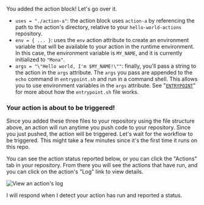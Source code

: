 You added the action block! Let's go over it.

- `uses = "./action-a"`: the action block uses `action-a` by referencing the path to the action's directory, relative to your `hello-world-actions` repository.
- `env = { ... }`: uses the `env` action attribute to create an environment variable that will be available to your action in the runtime environment. In this case, the environment variable is `MY_NAME`, and it is currently initialized to `"Mona"`.
-  `args = "\"Hello world, I'm $MY_NAME!\""`: finally, you'll pass a string to the action in the `args` attribute. The `args` you pass are appended to the `echo` command in `entrypoint.sh` and run in a command shell. This allows you to use environment variables in the `args` attribute. See "[`ENTRYPOINT`](https://developer.github.com/actions/creating-github-actions/creating-a-docker-container/#entrypoint)" for more about how the `entrypoint.sh` file works.

### Your action is about to be triggered!

Since you added these three files to your repository using the file structure above, an action will run anytime you push code to your repository. Since you just pushed, the action will be triggered. Let's wait for the workflow to be triggered. This might take a few minutes since it's the first time it runs on this repo. 

You can see the action status reported below, or you can click the "Actions" tab in your repository. From there you will see the actions that have run, and you can click on the action's "Log" link to view details.

![View an action's log](https://developer.github.com/assets/images/actions-view-log.png)

I will respond when I detect your action has run and reported a status. 
